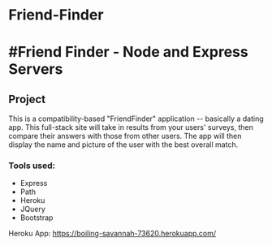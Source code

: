 # Friend-Finder

<h1>#Friend Finder - Node and Express Servers</h1>

<h2>Project</h2>
<p>This is a compatibility-based "FriendFinder" application -- basically a dating app. This full-stack site will take in results from your users' surveys, then compare their answers with those from other users. The app will then display the name and picture of the user with the best overall match.</p>

<h3>Tools used:</h3>
<ul>
  <li>Express</li>
  <li>Path</li>
  <li>Heroku</li>
  <li>JQuery</li>
  <li>Bootstrap</li>
</ul>  

Heroku App: https://boiling-savannah-73620.herokuapp.com/